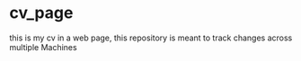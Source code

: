 # cv_page
this is my cv in a web page, this repository is meant to track changes across multiple Machines
